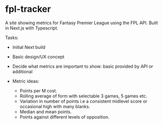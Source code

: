 # fpl-tracker
A site showing metrics for Fantasy Premier League using the FPL API. Built in Next.js with Typescript.

Tasks:
- Initial Next build
- Basic design/UX concept
- Decide what metrics are important to show: basic provided by API or additional

- Metric ideas:
  - Points per M cost.
  - Rolling average of form with selectable 3 games, 5 games etc.
  - Variation in number of points i.e a consistent midlevel score or occasional high with many blanks.
  - Median and mean points.
  - Points against different levels of opposition.
